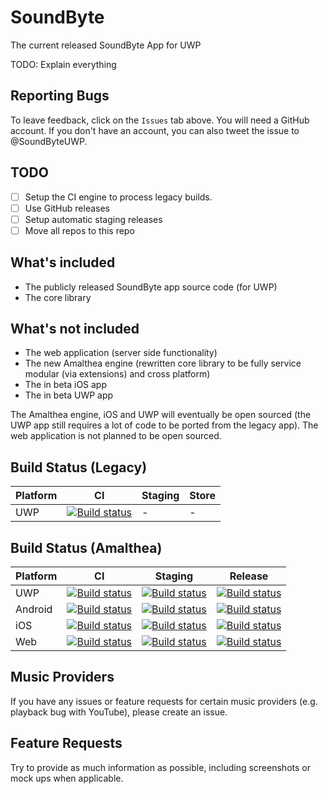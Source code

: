 # SoundByte
The current released SoundByte App for UWP

TODO: Explain everything

## Reporting Bugs

To leave feedback, click on the `Issues` tab above. You will need a GitHub account. If you don't have an account, you can also tweet the issue to @SoundByteUWP.

## TODO
- [ ] Setup the CI engine to process legacy builds.
- [ ] Use GitHub releases
- [ ] Setup automatic staging releases
- [ ] Move all repos to this repo

## What's included
- The publicly released SoundByte app source code (for UWP)
- The core library 

## What's not included
- The web application (server side functionality)
- The new Amalthea engine (rewritten core library to be fully service modular (via extensions) and cross platform)
- The in beta iOS app
- The in beta UWP app

The Amalthea engine, iOS and UWP will eventually be open sourced (the UWP app still requires a lot of code to be ported from the legacy app). The web application is not planned to be open sourced.

## Build Status (Legacy)

|Platform|CI|Staging|Store|
|---|---|---|---|
| UWP | [![Build status](https://dev.azure.com/soundbyte/SoundByte%20Build%20Process/_apis/build/status/UWP-CI)](https://dev.azure.com/soundbyte/SoundByte%20Build%20Process/_build/latest?definitionId=21) | - | - |

## Build Status (Amalthea)

|Platform|CI|Staging|Release|
|---|---|---|---|
| UWP | [![Build status](https://dev.azure.com/soundbyte/SoundByte%20Build%20Process/_apis/build/status/UWP-CI)](https://dev.azure.com/soundbyte/SoundByte%20Build%20Process/_build/latest?definitionId=21) | [![Build status](https://dev.azure.com/soundbyte/SoundByte%20Build%20Process/_apis/build/status/UWP-Staging)](https://dev.azure.com/soundbyte/SoundByte%20Build%20Process/_build/latest?definitionId=22) | [![Build status](https://dev.azure.com/soundbyte/SoundByte%20Build%20Process/_apis/build/status/UWP-Production)](https://dev.azure.com/soundbyte/SoundByte%20Build%20Process/_build/latest?definitionId=23) |
| Android | [![Build status](https://dev.azure.com/soundbyte/SoundByte%20Build%20Process/_apis/build/status/Android-CI)](https://dev.azure.com/soundbyte/SoundByte%20Build%20Process/_build/latest?definitionId=24) | [![Build status](https://dev.azure.com/soundbyte/SoundByte%20Build%20Process/_apis/build/status/Android-Staging)](https://dev.azure.com/soundbyte/SoundByte%20Build%20Process/_build/latest?definitionId=25) | [![Build status](https://dev.azure.com/soundbyte/SoundByte%20Build%20Process/_apis/build/status/Android-Production)](https://dev.azure.com/soundbyte/SoundByte%20Build%20Process/_build/latest?definitionId=26) |
| iOS | [![Build status](https://dev.azure.com/soundbyte/SoundByte%20Build%20Process/_apis/build/status/iOS-CI)](https://dev.azure.com/soundbyte/SoundByte%20Build%20Process/_build/latest?definitionId=27) | [![Build status](https://dev.azure.com/soundbyte/SoundByte%20Build%20Process/_apis/build/status/iOS-Staging)](https://dev.azure.com/soundbyte/SoundByte%20Build%20Process/_build/latest?definitionId=28) | [![Build status](https://dev.azure.com/soundbyte/SoundByte%20Build%20Process/_apis/build/status/iOS-Production)](https://dev.azure.com/soundbyte/SoundByte%20Build%20Process/_build/latest?definitionId=29) |
| Web | [![Build status](https://dev.azure.com/soundbyte/SoundByte%20Build%20Process/_apis/build/status/Web-CI)](https://dev.azure.com/soundbyte/SoundByte%20Build%20Process/_build/latest?definitionId=19) | [![Build status](https://dev.azure.com/soundbyte/SoundByte%20Build%20Process/_apis/build/status/Web-Staging)](https://dev.azure.com/soundbyte/SoundByte%20Build%20Process/_build/latest?definitionId=18) | [![Build status](https://dev.azure.com/soundbyte/SoundByte%20Build%20Process/_apis/build/status/Web-Production)](https://dev.azure.com/soundbyte/SoundByte%20Build%20Process/_build/latest?definitionId=20) |

## Music Providers
If you have any issues or feature requests for certain music providers (e.g. playback bug with YouTube), please create an issue.

## Feature Requests
Try to provide as much information as possible, including screenshots or mock ups when applicable.
